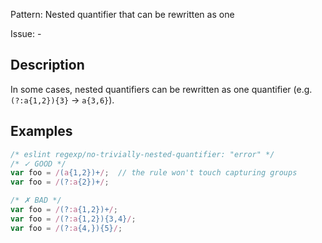 Pattern: Nested quantifier that can be rewritten as one

Issue: -

## Description

In some cases, nested quantifiers can be rewritten as one quantifier (e.g. `(?:a{1,2}){3}` -> `a{3,6}`).

## Examples

```js
/* eslint regexp/no-trivially-nested-quantifier: "error" */
/* ✓ GOOD */
var foo = /(a{1,2})+/;  // the rule won't touch capturing groups
var foo = /(?:a{2})+/;

/* ✗ BAD */
var foo = /(?:a{1,2})+/;
var foo = /(?:a{1,2}){3,4}/;
var foo = /(?:a{4,}){5}/;
```
